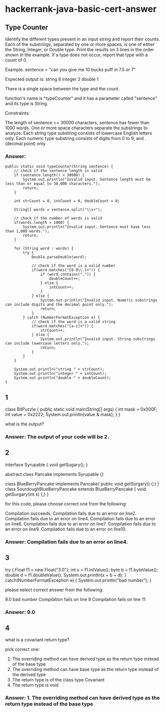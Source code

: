 # hackerrank-java-basic-cert-answer

## Type Counter
Identify the different types present in an input string and report their counts. Each of the substrings, separated by one or more spaces, is one of either the String, Integer, or Double type. Print the results on 3 lines in the order shown in the example. If a type does not occur, report that type with a count of 0.

Example.
sentence = "can you give me 10 bucks puff in 7.5 or 7"

Expected output is:
string 8
integer 2
double 1

There is a single space between the type and the count.

function's name is "typeCounter" and it has a parameter called "sentence" and its type is String.

Constraints:

The length of sentence <= 30000 characters,
sentence has fewer than 1000 words.
One or more space characters separate the substrings to analyze.
Each string type substring consists of lowercase English letters only.
Each numeric type substring consists of digits from 0 to 9, and .(decimal point) only

### Answer:

    public static void typeCounter(String sentence) {
        // check if the sentence length is valid
        if (sentence.length() > 30000) {
            System.out.println("Invalid input. Sentence length must be less than or equal to 30,000 characters.");
            return;
        }

        int strCount = 0, intCount = 0, doubleCount = 0;

        String[] words = sentence.split("\\s+");

        // check if the number of words is valid
        if(words.length > 1000) {
            System.out.println("Invalid input. Sentence must have less than 1,000 words.");
            return;
        }
        
        for (String word : words) {
            try {
                Double.parseDouble(word);

                // check if the word is a valid number
                if(word.matches("[0-9\\.]+")) {
                    if (word.contains(".")) {
                        doubleCount++;
                    } else {
                        intCount++;
                    }
                } else {
                    System.out.println("Invalid input. Numeric substrings can include digits and the decimal point only.");
                    return;
                }
            } catch (NumberFormatException e) {
                // check if the word is a valid string
                if(word.matches("[a-z]+")) {
                    strCount++;
                } else {
                    System.out.println("Invalid input. String substrings can include lowercase letters only.");
                    return;
                }
            }    
        }

        System.out.println("string " + strCount);
        System.out.println("integer " + intCount);
        System.out.println("double " + doubleCount);
    } 



## 1
class BitPuzzle {
  public static void main(String[] args) {
    int mask = 0x000F;
    int value = 0x2222;
    System.out.println(value & mask);
  }
}

what is the output?
### Answer: The output of your code will be 2.

## 2
interface Syrupable {
void getSugary();
}

abstract class Pancake implements Syrupable {}

class BlueBerryPancake implements Pancake{
public void getSurgary() {;}
}
class SourdoughBlueBerryPancake extends BlueBerryPancake {
void getSurgary(int s) {;}
}

for this code, please choose correct one from the following:

Compilation succeeds.
Compilation fails due to an error on line2.
Compilation fails due to an error on line4.
Compilation fails due to an error on line6.
Compilation fails due to an error on line7.
Compilation fails due to an error on line9.
Compilation fails due to an error on line10.

### Answer: Compilation fails due to an error on line4.

## 3
try {
Float f1 = new Float("3.0");
int x = f1.intValue();
byte b = f1.byteValue();
double d = f1.doubleValue();
System.out.println(x + b + d);
}
catch(NumberFormatException e) {
System.out.println("bad number");
}

please select correct answer from the following:

9.0
bad number
Compilation fails on line 9
Compilation fails on line 11

### Answer: 9.0

## 4
what is a covariant return type?

pick correct one:
1. The overriding method can have derived type as the return type instead of the base type
2. The overriding method can have base type as the return type instead of the derived type
3. The return type is of the class type Covariant
4. The return type is void

### Answer: 1. The overriding method can have derived type as the return type instead of the base type
